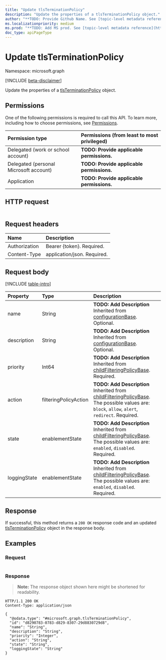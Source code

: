 ```yaml
---
title: "Update tlsTerminationPolicy"
description: "Update the properties of a tlsTerminationPolicy object."
author: "**TODO: Provide Github Name. See [topic-level metadata reference](https://msgo.azurewebsites.net/add/document/guidelines/metadata.html#topic-level-metadata)**"
ms.localizationpriority: medium
ms.prod: "**TODO: Add MS prod. See [topic-level metadata reference](https://msgo.azurewebsites.net/add/document/guidelines/metadata.html#topic-level-metadata)**"
doc_type: apiPageType
---
```


# Update tlsTerminationPolicy
Namespace: microsoft.graph

[!INCLUDE [beta-disclaimer](../../includes/beta-disclaimer.md)]

Update the properties of a [tlsTerminationPolicy](../resources/tlsterminationpolicy.md) object.

## Permissions
One of the following permissions is required to call this API. To learn more, including how to choose permissions, see [Permissions](/graph/permissions-reference).

|Permission type|Permissions (from least to most privileged)|
|:---|:---|
|Delegated (work or school account)|**TODO: Provide applicable permissions.**|
|Delegated (personal Microsoft account)|**TODO: Provide applicable permissions.**|
|Application|**TODO: Provide applicable permissions.**|

## HTTP request

<!-- {
  "blockType": "ignored"
}
-->
``` http
```

## Request headers
|Name|Description|
|:---|:---|
|Authorization|Bearer {token}. Required.|
|Content-Type|application/json. Required.|

## Request body
[!INCLUDE [table-intro](../../includes/update-property-table-intro.md)]


|Property|Type|Description|
|:---|:---|:---|
|name|String|**TODO: Add Description** Inherited from [configurationBase](../resources/configurationbase.md). Optional.|
|description|String|**TODO: Add Description** Inherited from [configurationBase](../resources/configurationbase.md). Optional.|
|priority|Int64|**TODO: Add Description** Inherited from [childFilteringPolicyBase](../resources/childfilteringpolicybase.md). Required.|
|action|filteringPolicyAction|**TODO: Add Description** Inherited from [childFilteringPolicyBase](../resources/childfilteringpolicybase.md). The possible values are: `block`, `allow`, `alert`, `redirect`. Required.|
|state|enablementState|**TODO: Add Description** Inherited from [childFilteringPolicyBase](../resources/childfilteringpolicybase.md). The possible values are: `enabled`, `disabled`. Required.|
|loggingState|enablementState|**TODO: Add Description** Inherited from [childFilteringPolicyBase](../resources/childfilteringpolicybase.md). The possible values are: `enabled`, `disabled`. Required.|



## Response

If successful, this method returns a `200 OK` response code and an updated [tlsTerminationPolicy](../resources/tlsterminationpolicy.md) object in the response body.

## Examples

### Request
<!-- {
  "blockType": "request",
  "name": "update_tlsterminationpolicy"
}
-->
``` http

```


### Response
>**Note:** The response object shown here might be shortened for readability.
<!-- {
  "blockType": "response",
  "truncated": true
}
-->
``` http
HTTP/1.1 200 OK
Content-Type: application/json

{
  "@odata.type": "#microsoft.graph.tlsTerminationPolicy",
  "id": "d8290783-0783-d829-8307-29d8830729d8",
  "name": "String",
  "description": "String",
  "priority": "Integer",
  "action": "String",
  "state": "String",
  "loggingState": "String"
}
```

